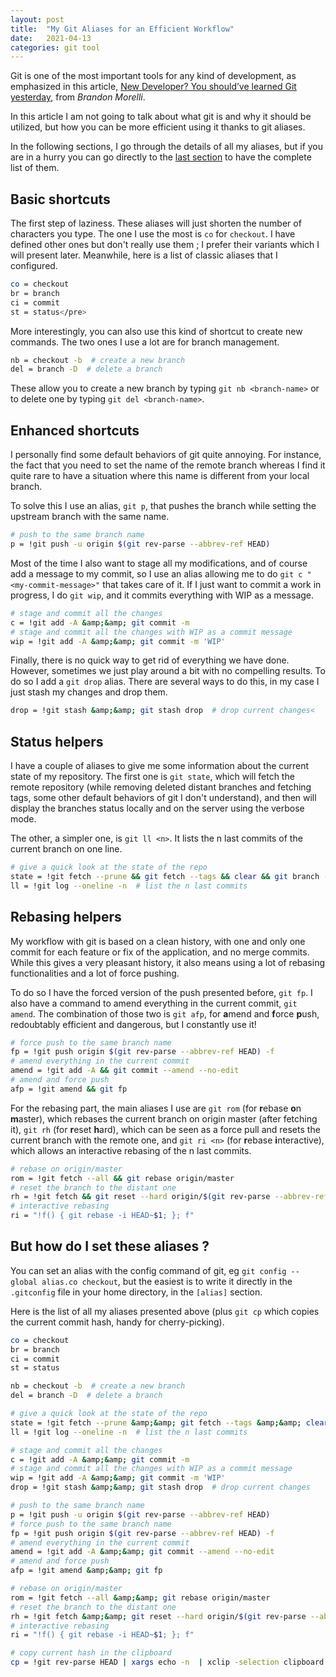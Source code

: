 ```yaml
---
layout: post
title:  "My Git Aliases for an Efficient Workflow"
date:   2021-04-13
categories: git tool
---
```


Git is one of the most important tools for any kind of development, as emphasized in this article, [New Developer? You should’ve learned Git yesterday](https://codeburst.io/number-one-piece-of-advice-for-new-developers-ddd08abc8bfa), from *Brandon Morelli*.

In this article I am not going to talk about what git is and why it should be utilized, but how you can be more efficient using it thanks to git aliases. 

In the following sections, I go through the details of all my aliases, but if you are in a hurry you can go directly to the [last section](#summary) to have the complete list of them.

## Basic shortcuts

The first step of laziness. These aliases will just shorten the number of characters you type. The one I use the most is `co` for `checkout`. I have defined other ones but don't really use them ; I prefer their variants which I will present later. Meanwhile, here is a list of classic aliases that I configured.

```bash
co = checkout
br = branch
ci = commit
st = status</pre>
```

More interestingly, you can also use this kind of shortcut to create new commands. The two ones I use a lot are for branch management.

```bash
nb = checkout -b  # create a new branch
del = branch -D  # delete a branch
```

These allow you to create a new branch by typing `git nb <branch-name>` or to delete one by typing `git del <branch-name>`.

## Enhanced shortcuts

I personally find some default behaviors of git quite annoying. For instance, the fact that you need to set the name of the remote branch whereas I find it quite rare to have a situation where this name is different from your local branch.

To solve this I use an alias, `git p`, that pushes the branch while setting the upstream branch with the same name.

```bash
# push to the same branch name
p = !git push -u origin $(git rev-parse --abbrev-ref HEAD)
```

Most of the time I also want to stage all my modifications, and of course add a message to my commit, so I use an alias allowing me to do `git c "<my-commit-message>"` that takes care of it. If I just want to commit a work in progress, I do `git wip`, and it commits everything with WIP as a message.

```bash
# stage and commit all the changes
c = !git add -A &amp;&amp; git commit -m 
# stage and commit all the changes with WIP as a commit message
wip = !git add -A &amp;&amp; git commit -m 'WIP'
```

Finally, there is no quick way to get rid of everything we have done. However, sometimes we just play around a bit with no compelling results. To do so I add a `git drop` alias. There are several ways to do this, in my case I just stash my changes and drop them.

```bash
drop = !git stash &amp;&amp; git stash drop  # drop current changes<
```
## Status helpers

I have a couple of aliases to give me some information about the current state of my repository. The first one is `git state`, which will fetch the remote repository (while removing deleted distant branches and fetching tags, some other default behaviors of git I don't understand), and then will display the branches status locally and on the server using the verbose mode.

The other, a simpler one, is `git ll <n>`. It lists the n last commits of the current branch on one line.

```bash
# give a quick look at the state of the repo
state = !git fetch --prune && git fetch --tags && clear && git branch -vv && git status
ll = !git log --oneline -n  # list the n last commits
```

## Rebasing helpers

My workflow with git is based on a clean history, with one and only one commit for each feature or fix of the application, and no merge commits. While this gives a very pleasant history, it also means using a lot of rebasing functionalities and a lot of force pushing.

To do so I have the forced version of the push presented before, `git fp`. I also have a command to amend everything in the current commit, `git amend`. The combination of those two is `git afp`, for **a**mend and **f**orce **p**ush, redoubtably efficient and dangerous, but I constantly use it!

```bash
# force push to the same branch name
fp = !git push origin $(git rev-parse --abbrev-ref HEAD) -f
# amend everything in the current commit
amend = !git add -A && git commit --amend --no-edit
# amend and force push
afp = !git amend && git fp
```

For the rebasing part, the main aliases I use are `git rom` (for **r**ebase **o**n **m**aster), which rebases the current branch on origin master (after fetching it), `git rh` (for **r**eset **h**ard), which can be seen as a force pull and resets the current branch with the remote one, and `git ri <n>`  (for **r**ebase **i**nteractive), which allows an interactive rebasing of the n last commits.

```bash
# rebase on origin/master
rom = !git fetch --all && git rebase origin/master
# reset the branch to the distant one
rh = !git fetch && git reset --hard origin/$(git rev-parse --abbrev-ref HEAD)
# interactive rebasing
ri = "!f() { git rebase -i HEAD~$1; }; f"
```

## <a name="summary"></a>But how do I set these aliases ?

You can set an alias with the config command of git, eg `git config --global alias.co checkout`, but the easiest is to write it directly in the `.gitconfig` file in your home directory, in the `[alias]` section.

Here is the list of all my aliases presented above (plus `git cp` which copies the current commit hash, handy for cherry-picking).

```bash
co = checkout
br = branch
ci = commit
st = status

nb = checkout -b  # create a new branch
del = branch -D  # delete a branch

# give a quick look at the state of the repo
state = !git fetch --prune &amp;&amp; git fetch --tags &amp;&amp; clear &amp;&amp; git branch -vv &amp;&amp; git status
ll = !git log --oneline -n  # list the n last commits

# stage and commit all the changes
c = !git add -A &amp;&amp; git commit -m   
# stage and commit all the changes with WIP as a commit message
wip = !git add -A &amp;&amp; git commit -m 'WIP'
drop = !git stash &amp;&amp; git stash drop  # drop current changes

# push to the same branch name
p = !git push -u origin $(git rev-parse --abbrev-ref HEAD)
# force push to the same branch name
fp = !git push origin $(git rev-parse --abbrev-ref HEAD) -f
# amend everything in the current commit
amend = !git add -A &amp;&amp; git commit --amend --no-edit
# amend and force push
afp = !git amend &amp;&amp; git fp

# rebase on origin/master
rom = !git fetch --all &amp;&amp; git rebase origin/master
# reset the branch to the distant one
rh = !git fetch &amp;&amp; git reset --hard origin/$(git rev-parse --abbrev-ref HEAD)
# interactive rebasing
ri = "!f() { git rebase -i HEAD~$1; }; f"

# copy current hash in the clipboard 
cp = !git rev-parse HEAD | xargs echo -n  | xclip -selection clipboard 
```
